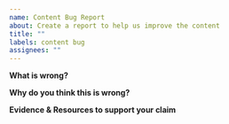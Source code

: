 ```yaml
---
name: Content Bug Report
about: Create a report to help us improve the content
title: ""
labels: content bug
assignees: ""
---
```


**What is wrong?**

**Why do you think this is wrong?**

**Evidence & Resources to support your claim**

